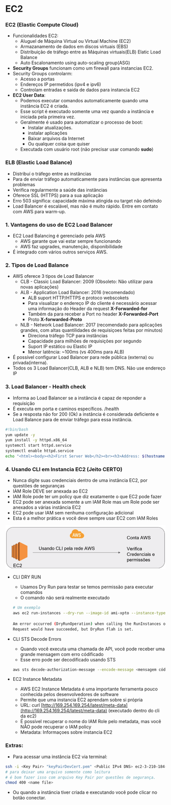 # EC2

### EC2 (Elastic Compute Cloud)

- Funcionalidades EC2:
    - Aluguel de Máquina Virtual ou Virtual Machine (EC2)
    - Armazanamento de dados em discos virtuais (EBS)
    - Distribuição de tráfego entre as Máquinas virtuais(ELB) Elatic Load Balance
    - Auto Escalonamento using auto-scaling group(ASG)
- **Security Groups** funcionam como um firewall para instancias EC2.
- Security Groups controlarm:
    - Acesso a portas
    - Endereços IP permetidos (ipv4 e ipv6)
    - Controlam entradas e saida de dados para instancia EC2
- **EC2 User Data**:
    - Podemos executar comandos automaticamente quando uma instância EC2 é criada.
    - Esse script é executado somente uma vez quando a instância e iniciada pela primeira vez.
    - Geralmente é usado para automatizar o processo de boot:
        - Instalar atualizações.
        - instalar aplicações
        - Baixar arquivos da Internet
        - Ou qualquer coisa que quiser
    - Executada com usuário root (não precisar usar comando **sudo**)

### ELB (Elastic Load Balance)

- Distribuí o tráfego entre as instâncias
- Para de enviar tráfego automaticamente para instâncias que apresenta problemas
- Verifica regularmente a saúde das instâncias
- Oferece SSL (HTTPS) para a sua aplicação
- Erro 503 significa: capacidade máxima atingida ou target não defeindo
- Load Balancer é escalável, mas não é muito rápido. Entre em contato com AWS para warm-up.

### 1. Vantagens do uso de EC2 Load Balancer

- EC2 Load Balancing é gerenciado pela AWS
    - AWS garante que vai estar sempre funcionando
    - AWS faz upgrades, manutenção, disponibilidade
- É integrado com vários outros serviços AWS.

### 2. Tipos de Load Balance

- AWS oferece 3 tipos de Load Balancer
    - CLB - Classic Load Balancer: 2009 (Obsoleto: Não utilizar para novas aplicações)
    - ALB - Application Load Balancer: 2016 (recomendado)
        - ALB suport HTTP/HTTPS e protoco webscokets
        - Para visualizar o endereço IP do cliente é necessário acessar uma informação do Header da request **X-Forwarded-for**
        - Também da para receber a Port no header **X-Forwarded-Port**
        - Proto **X-forwarded-Proto**
    - NLB - Network Load Balancer: 2017 (recomendado para aplicações grandes, com altas quantilidades de requisiçoes feitas por minutos)
        - Direciona tráfego TCP para instâncias
        - Capacidade para milhões de requisições por segundo
        - Suport IP estático ou Elastic IP
        - Menor latência: ~100ms (vs 400ms para ALB)
- É possível configurar Load Balancer para rede pública (externa) ou privada(interna).
- Todos os 3 Load Balancer(CLB, ALB e NLB) tem DNS. Não use endereço IP

### 3. Load Balancer - Health check

- Informa ao Load Balancer se a instância é capaz de reponder a requisição
- É executa em porta e caminos específicos. /health
- Se a resposta não for 200 (Ok) a instância é considerada deficiente e Load Balance para de enviar tráfego para essa instância.

```bash
#!bin/bash
yum update -y
yum install -y httpd.x86_64
systemctl start httpd.service
systemctl enable httpd.service
echo "<html><body><h2>First Server Web</h2><br><h3>Address: $(hostname -f)</h3></body></html>"> /var/www/html/index.html
```

### 4. Usando CLI em Instancia EC2 (Jeito CERTO)

- Nunca digite suas credenciais dentro de uma instância EC2, por questões de seguranças
- IAM Role DEVE ser anexada ao EC2
- IAM Role pode ter um policy que diz exatamente o que EC2 pode fazer
- EC2 pode ser anexada somente a um IAM Role mas um Role pode ser anexados a várias instância EC2
- EC2 pode usar IAM sem nenhuma configuração adicional
- Esta é a melhor prática e você deve sempre usar EC2 com IAM Roles

![Screenshot from 2022-05-29 21-52-16.png](../images/Screenshot_from_2022-05-29_21-52-16.png)

- CLI DRY RUN
    - Usamos Dry Run para testar se temos permissão para executar comandos
    - O comando não será realmente executado
    
    ```bash
    # Um exemplo
    aws ec2 run-instances --dry-run --image-id ami-xpto --instance-type t2.micro
    
    Am error occurred (DryRunOperation) when calling the RunInstances operation:
    Request would have succeeded, but DryRun flah is set.
    ```
    
- CLI STS Decode Errors
    - Quando você executa uma chamada de API, você pode receber uma grande mensagem com erro códificado
    - Esse erro pode ser decodificado usando STS
    
    ```bash
    aws sts decode-authorization-message --encode-message <mensagem códificada>
    ```
    
- EC2 Instance Metadata
    - AWS EC2 Instance Metadata é uma importante ferramenta pouco conhecida pelos desenvolvedores de software
    - Permite que uma instancia EC2 aprendam sobre si própria
    - URL: curl [http://169.254.169.254/latest/meta-data](http://169.254.169.254/latest/meta-data) (executado dentro do cli da ec2)
    - É possível recuperar o nome do IAM Role pelo metadata, mas você NÂO pode recuperar o IAM policy
    - Metadata: Informaçoes sobre instancia EC2

### Extras:

- Para acessar uma instância EC2 via terminal:

```bash
ssh -i <Key Pair> "keyPairDevCert.pem" <Public IPv4 DNS> ec2-3-210-184-192.compute-1.amazonaws.com
# para deixar uma arquivo somente como leitura 
# é bom fazer isso com arquivo Key Pair por questões de segurança.
chmod 400 <name file>
```

- Ou quando a instância tiver criada e executando você pode clicar no botão conectar.

